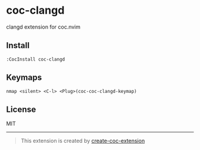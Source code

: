 # coc-clangd

clangd extension for coc.nvim

## Install

`:CocInstall coc-clangd`

## Keymaps

`nmap <silent> <C-l> <Plug>(coc-coc-clangd-keymap)`

## License

MIT

---
> This extension is created by [create-coc-extension](https://github.com/fannheyward/create-coc-extension)
